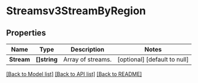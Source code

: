 # Streamsv3StreamByRegion

## Properties
Name | Type | Description | Notes
------------ | ------------- | ------------- | -------------
**Stream** | **[]string** | Array of streams. | [optional] [default to null]

[[Back to Model list]](../README.md#documentation-for-models) [[Back to API list]](../README.md#documentation-for-api-endpoints) [[Back to README]](../README.md)

